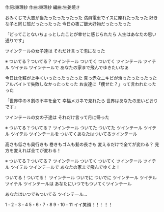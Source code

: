 作詞:東理紗
作曲:東理紗
編曲:生姜焼き




おみくじで大吉が当たったったったった
満員電車でイスに座れたったった
好きな子と同じ班だったったった
今日の夜ご飯大好物だったったった



「どってことないちょっとしたことが幸せに感じられたら
人生はあなたの思い通りです」



ツインテールの女子達は
それだけ言って泡になった


※
ついてる？ついてる？
ツインテール
ついてく ついてく
ツインテール
ツイテル ツイテル
ツインテールで
あなたの家まで飛んでゆきたいなぁ



今日は化粧が上手くいったったったった
真っ赤なニキビが治ったったったった
アルバイトで失敗しなかったったった
お友達に「痩せた？」って言われたったった



「世界中の８割の不幸を全て
幸福メガネで見れたら
世界はあなたの思いどおりです」



ツインテールの女の子達は
それだけ言って月に帰った


※
ついてる？ついてる？
ツインテール
ついてた ついてた
ツインテール
ツイテル ツイテル
ツインテールを
ついてくあなたはついてるツインテール



高さも低さも奥行きも
巻きもゴムも髪の長さも
変えるだけで全てが変わる？
見方を変えれば全てが変わる！


※
ついてる？ついてる？
ツインテール
ついてく ついてく
ツインテール
ツイテル ツイテル
ツインテールで
あなたの家まで飛んでゆくよ！

ついてる！ついてる！
ツインテール
ついでに ついでに
ツインテール
ツイテル ツイテル
ツインテールは
あなたにいつでもついてくツインテール



あなたはいつでもついてる
ツインテール…



1・2・3・4
5・6・7・8
9・10・11 
イイ笑顔！！！！！
